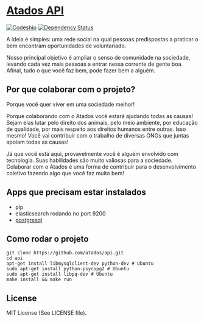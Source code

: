 # [Atados API](http://www.atados.com.br)
[![Codeship](https://www.codeship.io/projects/139f1dd0-a88e-0131-806c-1a66b7fb6c8b/status)](https://codeship.io/projects/19157)
[![Dependency Status](https://gemnasium.com/atados/api.svg)](https://gemnasium.com/atados/api)


A ideia é simples: uma rede social na qual pessoas predispostas a praticar o bem
encontram oportunidades de voluntariado.

Nosso principal objetivo é ampliar o senso de comunidade na sociedade, levando
cada vez mais pessoas a entrar nessa corrente de gente boa. Afinal, tudo o que
você faz bem, pode fazer bem a alguém.


## Por que colaborar com o projeto?

Porque você quer viver em uma sociedade melhor!

Porque colaborando com o Atados você estará ajudando todas as causas! Sejam
elas lutar pelo direito dos animais, pelo meio ambiente, por educação de
qualidade, por mais respeito aos direitos humanos entre outras. Isso mesmo!
Você vai contribuir com o trabalho de diversas ONGs que juntas apoiam todas as
causas!

Já que você está aqui, provavelmente você é alguém envolvido com tecnologia.
Suas habilidades são muito valiosas para a sociedade. Colaborar com o Atados é
uma forma de contribuir para o desenvolvimento coletivo fazendo algo que você
faz muito bem!


## Apps que precisam estar instalados

- pip
- elasticsearch rodando no port 9200
- [postgresql](https://www.digitalocean.com/community/tutorials/how-to-install-and-use-postgresql-on-ubuntu-14-04)

## Como rodar o projeto

    git clone https://github.com/atados/api.git
    cd api
    apt-get install libmysqlclient-dev python-dev # Ubuntu
    sudo apt-get install python-psycopg2 # Ubuntu
    sudo apt-get install libpq-dev # Ubuntu
    make install && make run

## License

MIT License (See LICENSE file).
